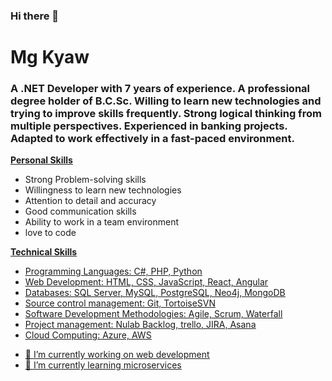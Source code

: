 ### Hi there 👋

<h1>Mg Kyaw</h1>

<h3>A .NET Developer with 7 years of experience. A professional degree holder of B.C.Sc. Willing to learn new technologies and trying to improve skills frequently. Strong logical thinking from multiple perspectives. Experienced in banking projects. Adapted to work effectively in a fast-paced environment.</h3>

<b><u>Personal Skills</u></b>
<ul>
    <li>Strong Problem-solving skills</li>
    <li>Willingness to learn new technologies</li>
    <li>Attention to detail and accuracy</li>
    <li>Good communication skills</li>
    <li>Ability to work in a team environment</li>
    <li>love to code</li>
</ul>
    
<b><u>Technical Skills<u></b>
<ul>
    <li>Programming Languages: C#, PHP, Python</li>
    <li>Web Development: HTML, CSS, JavaScript, React, Angular</li>
    <li>Databases: SQL Server, MySQL, PostgreSQL, Neo4j, MongoDB</li>
    <li>Source control management: Git, TortoiseSVN</li>
    <li>Software Development Methodologies: Agile, Scrum, Waterfall</li>
    <li>Project management: Nulab Backlog, trello, JIRA, Asana</li>
    <li>Cloud Computing: Azure, AWS</li>
</ul>

- 🔭 I’m currently working on web development
- 🌱 I’m currently learning microservices

